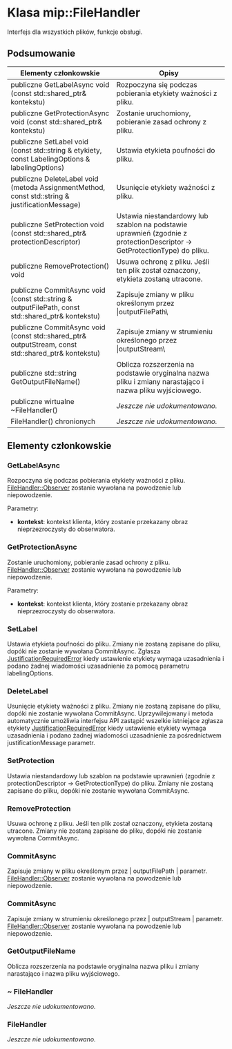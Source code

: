 # <a name="class-mipfilehandler"></a>Klasa mip::FileHandler 
Interfejs dla wszystkich plików, funkcje obsługi.
  
## <a name="summary"></a>Podsumowanie
 Elementy członkowskie                        | Opisy                                
--------------------------------|---------------------------------------------
publiczne GetLabelAsync void (const std::shared_ptr<void>& kontekstu)  |  Rozpoczyna się podczas pobierania etykiety ważności z pliku.
publiczne GetProtectionAsync void (const std::shared_ptr<void>& kontekstu)  |  Zostanie uruchomiony, pobieranie zasad ochrony z pliku.
 publiczne SetLabel void (const std::string & etykiety, const LabelingOptions & labelingOptions)  |  Ustawia etykieta poufności do pliku.
 publiczne DeleteLabel void (metoda AssignmentMethod, const std::string & justificationMessage)  |  Usunięcie etykiety ważności z pliku.
publiczne SetProtection void (const std::shared_ptr<ProtectionDescriptor>& protectionDescriptor)  |  Ustawia niestandardowy lub szablon na podstawie uprawnień (zgodnie z protectionDescriptor -> GetProtectionType) do pliku.
 publiczne RemoveProtection() void  |  Usuwa ochronę z pliku. Jeśli ten plik został oznaczony, etykieta zostaną utracone.
publiczne CommitAsync void (const std::string & outputFilePath, const std::shared_ptr<void>& kontekstu) | Zapisuje zmiany w pliku określonym przez \|outputFilePath\ |  parametr.
publiczne CommitAsync void (const std::shared_ptr<Stream>& outputStream, const std::shared_ptr<void>& kontekstu) | Zapisuje zmiany w strumieniu określonego przez \|outputStream\ |  parametr.
 publiczne std::string GetOutputFileName()  |  Oblicza rozszerzenia na podstawie oryginalna nazwa pliku i zmiany narastająco i nazwa pliku wyjściowego.
 publiczne wirtualne ~FileHandler()  | _Jeszcze nie udokumentowano._
 FileHandler() chronionych  | _Jeszcze nie udokumentowano._
  
## <a name="members"></a>Elementy członkowskie
  
### <a name="getlabelasync"></a>GetLabelAsync
Rozpoczyna się podczas pobierania etykiety ważności z pliku.
[FileHandler::Observer](class_mip_filehandler_observer.md) zostanie wywołana na powodzenie lub niepowodzenie.

Parametry:  
* **kontekst**: kontekst klienta, który zostanie przekazany obraz nieprzezroczysty do obserwatora.


  
### <a name="getprotectionasync"></a>GetProtectionAsync
Zostanie uruchomiony, pobieranie zasad ochrony z pliku.
[FileHandler::Observer](class_mip_filehandler_observer.md) zostanie wywołana na powodzenie lub niepowodzenie.

Parametry:  
* **kontekst**: kontekst klienta, który zostanie przekazany obraz nieprzezroczysty do obserwatora.


  
### <a name="setlabel"></a>SetLabel
Ustawia etykieta poufności do pliku.
Zmiany nie zostaną zapisane do pliku, dopóki nie zostanie wywołana CommitAsync.
Zgłasza [JustificationRequiredError](class_mip_justificationrequirederror.md) kiedy ustawienie etykiety wymaga uzasadnienia i podano żadnej wiadomości uzasadnienie za pomocą parametru labelingOptions.
  
### <a name="deletelabel"></a>DeleteLabel
Usunięcie etykiety ważności z pliku.
Zmiany nie zostaną zapisane do pliku, dopóki nie zostanie wywołana CommitAsync. Uprzywilejowany i metoda automatycznie umożliwia interfejsu API zastąpić wszelkie istniejące zgłasza etykiety [JustificationRequiredError](class_mip_justificationrequirederror.md) kiedy ustawienie etykiety wymaga uzasadnienia i podano żadnej wiadomości uzasadnienie za pośrednictwem justificationMessage parametr.
  
### <a name="setprotection"></a>SetProtection
Ustawia niestandardowy lub szablon na podstawie uprawnień (zgodnie z protectionDescriptor -> GetProtectionType) do pliku.
Zmiany nie zostaną zapisane do pliku, dopóki nie zostanie wywołana CommitAsync.
  
### <a name="removeprotection"></a>RemoveProtection
Usuwa ochronę z pliku. Jeśli ten plik został oznaczony, etykieta zostaną utracone.
Zmiany nie zostaną zapisane do pliku, dopóki nie zostanie wywołana CommitAsync.
  
### <a name="commitasync"></a>CommitAsync
Zapisuje zmiany w pliku określonym przez | outputFilePath | parametr.
[FileHandler::Observer](class_mip_filehandler_observer.md) zostanie wywołana na powodzenie lub niepowodzenie.
  
### <a name="commitasync"></a>CommitAsync
Zapisuje zmiany w strumieniu określonego przez | outputStream | parametr.
[FileHandler::Observer](class_mip_filehandler_observer.md) zostanie wywołana na powodzenie lub niepowodzenie.
  
### <a name="getoutputfilename"></a>GetOutputFileName
Oblicza rozszerzenia na podstawie oryginalna nazwa pliku i zmiany narastająco i nazwa pliku wyjściowego.
  
### <a name="filehandler"></a>~ FileHandler
_Jeszcze nie udokumentowano._

  
### <a name="filehandler"></a>FileHandler
_Jeszcze nie udokumentowano._
